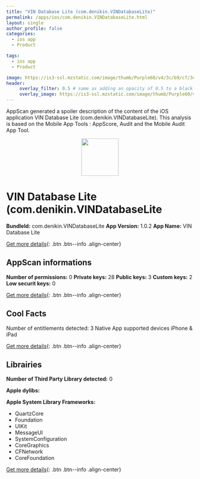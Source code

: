 ```yaml
---
title: "VIN Database Lite (com.denikin.VINDatabaseLite)"
permalink: /apps/ios/com.denikin.VINDatabaseLite.html
layout: single
author_profile: false
categories: 
  - ios app 
  - Product 

tags: 
  - ios app 
  - Product 

image: https://is3-ssl.mzstatic.com/image/thumb/Purple60/v4/3c/b9/cf/3cb9cf94-1363-5236-b646-ddddcb0afd73/pr_source.png/512x512bb.jpg
header: 
     overlay_filter: 0.5 # same as adding an opacity of 0.5 to a black background
     overlay_image: https://is3-ssl.mzstatic.com/image/thumb/Purple60/v4/3c/b9/cf/3cb9cf94-1363-5236-b646-ddddcb0afd73/pr_source.png/512x512bb.jpg
---
```

AppScan generated a spoiler description of the content of the iOS application VIN Database Lite (com.denikin.VINDatabaseLite). This analysis is based on the Mobile App Tools : AppScore, Audit and the Mobile Audit App Tool.

  
  
<div style="text-align: center;"><img src="https://is3-ssl.mzstatic.com/image/thumb/Purple60/v4/3c/b9/cf/3cb9cf94-1363-5236-b646-ddddcb0afd73/pr_source.png/512x512bb.jpg" width="100" height="100"></div>  
  
# VIN Database Lite (com.denikin.VINDatabaseLite

**BundleId:** com.denikin.VINDatabaseLite
**App Version:** 1.0.2
**App Name:** VIN Database Lite


[Get more details](/pricing.html){: .btn .btn--info .align-center}  
  
## AppScan informations 

**Number of permissions:** 0
**Private keys:** 28
**Public keys:** 3
**Custom keys:** 2
**Low securit keys:** 0
  
[Get more details](/pricing.html){: .btn .btn--info .align-center}

## Cool Facts

Number of entitlements detected: 3
Native App
supported devices iPhone & iPad
  
[Get more details](/pricing.html){: .btn .btn--info .align-center}

## Librairies 
**Number of Third Party Library detected:** 0

**Apple dylibs:**


**Apple System Library Frameworks:**
- QuartzCore
- Foundation
- UIKit
- MessageUI
- SystemConfiguration
- CoreGraphics
- CFNetwork
- CoreFoundation


  
[Get more details](/pricing.html){: .btn .btn--info .align-center}

